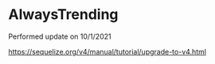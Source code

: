 # AlwaysTrending

Performed update on 10/1/2021

https://sequelize.org/v4/manual/tutorial/upgrade-to-v4.html